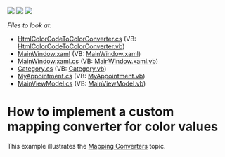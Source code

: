 <!-- default badges list -->
![](https://img.shields.io/endpoint?url=https://codecentral.devexpress.com/api/v1/VersionRange/128656024/21.1.5%2B)
[![](https://img.shields.io/badge/Open_in_DevExpress_Support_Center-FF7200?style=flat-square&logo=DevExpress&logoColor=white)](https://supportcenter.devexpress.com/ticket/details/T587301)
[![](https://img.shields.io/badge/📖_How_to_use_DevExpress_Examples-e9f6fc?style=flat-square)](https://docs.devexpress.com/GeneralInformation/403183)
<!-- default badges end -->
<!-- default file list -->
*Files to look at*:

* [HtmlColorCodeToColorConverter.cs](./CS/ColorMappingExample/HtmlColorCodeToColorConverter.cs) (VB: [HtmlColorCodeToColorConverter.vb](./VB/ColorMappingExample/HtmlColorCodeToColorConverter.vb))
* [MainWindow.xaml](./CS/ColorMappingExample/MainWindow.xaml) (VB: [MainWindow.xaml](./VB/ColorMappingExample/MainWindow.xaml))
* [MainWindow.xaml.cs](./CS/ColorMappingExample/MainWindow.xaml.cs) (VB: [MainWindow.xaml.vb](./VB/ColorMappingExample/MainWindow.xaml.vb))
* [Category.cs](./CS/ColorMappingExample/Model/Category.cs) (VB: [Category.vb](./VB/ColorMappingExample/Model/Category.vb))
* [MyAppointment.cs](./CS/ColorMappingExample/Model/MyAppointment.cs) (VB: [MyAppointment.vb](./VB/ColorMappingExample/Model/MyAppointment.vb))
* [MainViewModel.cs](./CS/ColorMappingExample/ViewModels/MainViewModel.cs) (VB: [MainViewModel.vb](./VB/ColorMappingExample/ViewModels/MainViewModel.vb))
<!-- default file list end -->
# How to implement a custom mapping converter for color values


This example illustrates the <a href="http://help.devexpress.com/#WPF/CustomDocument119833">Mapping Converters</a> topic.

<br/>


